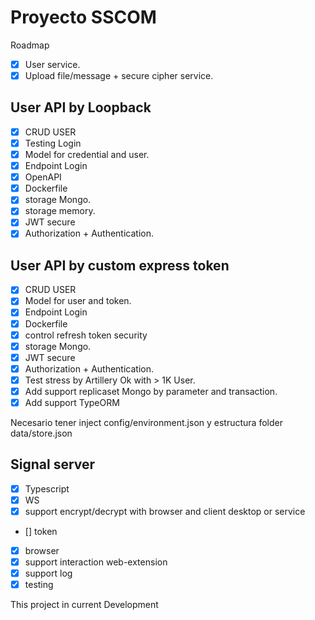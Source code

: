 # Proyecto SSCOM

Roadmap

- [x] User service.
- [x] Upload file/message + secure cipher service.

## User API by Loopback

- [x] CRUD USER
- [x] Testing Login
- [x] Model for credential and user.
- [x] Endpoint Login
- [x] OpenAPI
- [X] Dockerfile
- [X] storage Mongo.
- [X] storage memory.
- [X] JWT secure
- [X] Authorization + Authentication.

## User API by custom express token

- [x] CRUD USER
- [x] Model for user and token.
- [x] Endpoint Login
- [X] Dockerfile
- [X] control refresh token security
- [X] storage Mongo.
- [X] JWT secure
- [X] Authorization + Authentication.
- [X] Test stress by Artillery Ok with > 1K User.
- [X] Add support replicaset Mongo by parameter and transaction.
- [X] Add support TypeORM

Necesario tener inject config/environment.json y estructura folder data/store.json

## Signal server

- [X] Typescript
- [X] WS
- [X] support encrypt/decrypt with browser and client desktop or service 
- [] token
- [X] browser
- [X] support interaction web-extension
- [X] support log
- [X] testing

This project in current Development

